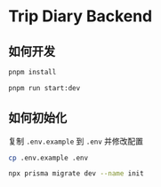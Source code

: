# Trip Diary Backend

## 如何开发

```bash
pnpm install
```

```bash
pnpm run start:dev
```

## 如何初始化

复制 `.env.example` 到 `.env` 并修改配置

```bash
cp .env.example .env
```

```bash
npx prisma migrate dev --name init
```
